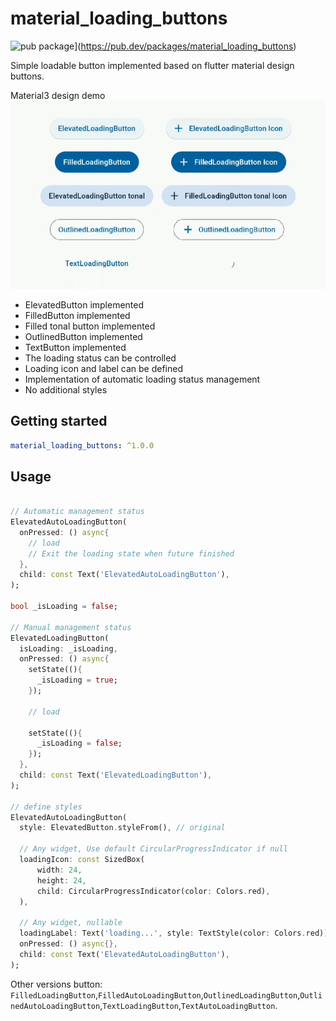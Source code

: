 # material_loading_buttons

![pub package](https://img.shields.io/pub/v/material_loading_buttons.svg)](https://pub.dev/packages/material_loading_buttons)

Simple loadable button implemented based on flutter material design buttons.

Material3 design demo
![Material3 example](example/screenshot/example.gif)

* ElevatedButton implemented
* FilledButton implemented
* Filled tonal button implemented
* OutlinedButton implemented
* TextButton implemented
* The loading status can be controlled
* Loading icon and label can be defined
* Implementation of automatic loading status management
* No additional styles

## Getting started

```yaml
material_loading_buttons: ^1.0.0
```

## Usage

```dart

// Automatic management status
ElevatedAutoLoadingButton(
  onPressed: () async{
    // load
    // Exit the loading state when future finished
  },
  child: const Text('ElevatedAutoLoadingButton'),
);

bool _isLoading = false;

// Manual management status
ElevatedLoadingButton(
  isLoading: _isLoading,
  onPressed: () async{
    setState((){
      _isLoading = true;
    });
    
    // load

    setState((){
      _isLoading = false;
    });
  },
  child: const Text('ElevatedLoadingButton'),
);

// define styles
ElevatedAutoLoadingButton(
  style: ElevatedButton.styleFrom(), // original

  // Any widget, Use default CircularProgressIndicator if null
  loadingIcon: const SizedBox(
      width: 24,
      height: 24,
      child: CircularProgressIndicator(color: Colors.red),
  ),

  // Any widget, nullable
  loadingLabel: Text('loading...', style: TextStyle(color: Colors.red)),
  onPressed: () async{},
  child: const Text('ElevatedAutoLoadingButton'),
);

```

Other versions button: `FilledLoadingButton`,`FilledAutoLoadingButton`,`OutlinedLoadingButton`,`OutlinedAutoLoadingButton`,`TextLoadingButton`,`TextAutoLoadingButton`.
